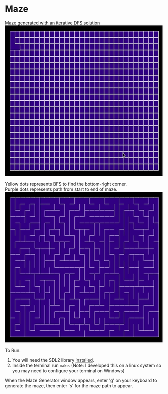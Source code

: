 # Maze

Maze generated with an iterative DFS solution<br>
<img src="./maze_generate.gif" alt="My Project GIF" width="640" height="480">
</br>

Yellow dots represents BFS to find the bottom-right corner. <br>
Purple dots represents path from start to end of maze. 
<img src="./maze_solve.gif" alt="My Project GIF" width="640" height="480">


To Run:

1. You will need the SDL2 library [installed](https://wiki.libsdl.org/Installation).
2. Inside the terminal run ```make```. (Note: I developed this on  a linux system so you may need to configure your terminal on Windows) 

When the Maze Generator window appears, enter 'g' on your keyboard to generate the maze, then enter 's' for the maze path to appear.
